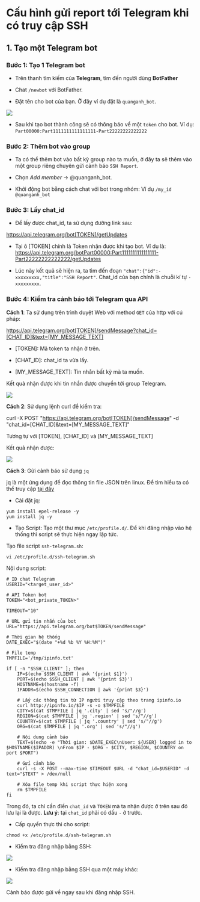 # Cấu hình gửi report tới Telegram khi có truy cập SSH

## 1. Tạo một Telegram bot

### Bước 1: Tạo 1 Telegram bot

- Trên thanh tìm kiếm của **Telegram**, tìm đến người dùng **BotFather**

- Chat `/newbot` với BotFather.

- Đặt tên cho bot của bạn. Ở đây ví dụ đặt là `quanganh_bot`.

<img src="https://imgur.com/oqx7kn9.png">

- Sau khi tạo bot thành công sẽ có thông báo về một `token` cho bot. Ví dụ: `Part00000:Part1111111111111111-Part22222222222222`

### Bước 2: Thêm bot vào group

- Ta có thể thêm bot vào bất kỳ group nào ta muốn, ở đây ta sẽ thêm vào một group riêng chuyên gửi cảnh báo `SSH Report`.

- Chọn *Add member* -> @quanganh_bot.

- Khởi động bot bằng cách chat với bot trong nhóm: Ví dụ `/my_id @quanganh_bot`

### Bước 3: Lấy chat_id

- Để lấy được chat_id, ta sử dụng đường link sau:

https://api.telegram.org/bot[TOKEN]/getUpdates

- Tại ô [TOKEN] chính là Token nhận được khi tạo bot. Ví dụ là: https://api.telegram.org/botPart00000:Part1111111111111111-Part22222222222222/getUpdates

- Lúc này kết quả sẽ hiện ra, ta tìm đến đoạn `"chat":{"id":-xxxxxxxxx,"title":"SSH Report"`. Chat_id của bạn chính là chuỗi kí tự `-xxxxxxxxx`.

### Bước 4: Kiểm tra cảnh báo tới Telegram qua API

**Cách 1**: Ta sử dụng trên trình duyệt Web với method `GET` của http với cú pháp:

https://api.telegram.org/bot[TOKEN]/sendMessage?chat_id=[CHAT_ID]&text=[MY_MESSAGE_TEXT]

- [TOKEN]: Mã token ta nhận ở trên.

- [CHAT_ID]: chat_id ta vừa lấy.

- [MY_MESSAGE_TEXT]: Tin nhắn bất kỳ mà ta muốn.

Kết quả nhận được khi tin nhắn được chuyển tới group Telegram.

<img src="https://imgur.com/vRS8pKR.png">

**Cách 2**: Sử dụng lệnh curl để kiểm tra:

curl -X POST "https://api.telegram.org/bot[TOKEN]/sendMessage" -d "chat_id=[CHAT_ID]&text=[MY_MESSAGE_TEXT]"

Tương tự với [TOKEN], [CHAT_ID] và [MY_MESSAGE_TEXT]

Kết quả nhận được:

<img src="https://imgur.com/03sAUKM.png">

**Cách 3**: Gửi cảnh báo sử dụng `jq` 

jq là một ứng dụng để  đọc thông tin file JSON trên linux. Để tìm hiểu ta có thể truy cập [tại đây](https://stedolan.github.io/jq/)

- Cài đặt jq:

```
yum install epel-release -y
yum install jq -y
```

- Tạo Script: Tạo một thư mục `/etc/profile.d/`. Để khi đăng nhập vào hệ thống thì script sẽ thực hiện ngay lập tức.

Tạo file script `ssh-telegram.sh`:

`vi /etc/profile.d/ssh-telegram.sh`

Nội dung script:

```
# ID chat Telegram
USERID="<target_user_id>"

# API Token bot
TOKEN="<bot_private_TOKEN>"

TIMEOUT="10"

# URL gửi tin nhắn của bot
URL="https://api.telegram.org/bot$TOKEN/sendMessage"

# Thời gian hệ thống
DATE_EXEC="$(date "+%d %b %Y %H:%M")"

# File temp
TMPFILE='/tmp/ipinfo.txt'

if [ -n "$SSH_CLIENT" ]; then
    IP=$(echo $SSH_CLIENT | awk '{print $1}')
    PORT=$(echo $SSH_CLIENT | awk '{print $3}')
    HOSTNAME=$(hostname -f)
    IPADDR=$(echo $SSH_CONNECTION | awk '{print $3}')

    # Lấy các thông tin từ IP người truy cập theo trang ipinfo.io
    curl http://ipinfo.io/$IP -s -o $TMPFILE
    CITY=$(cat $TMPFILE | jq '.city' | sed 's/"//g')
    REGION=$(cat $TMPFILE | jq '.region' | sed 's/"//g')
    COUNTRY=$(cat $TMPFILE | jq '.country' | sed 's/"//g')
    ORG=$(cat $TMPFILE | jq '.org' | sed 's/"//g')

    # Nội dung cảnh báo
    TEXT=$(echo -e "Thời gian: $DATE_EXEC\nUser: ${USER} logged in to $HOSTNAME($IPADDR) \nFrom $IP - $ORG - $CITY, $REGION, $COUNTRY on port $PORT")

    # Gửi cảnh báo
    curl -s -X POST --max-time $TIMEOUT $URL -d "chat_id=$USERID" -d text="$TEXT" > /dev/null

    # Xóa file temp khi script thực hiện xong
    rm $TMPFILE
fi
```

Trong đó, ta chỉ cần điền `chat_id` và `TOKEN` mà ta nhận được ở trên sau đó lưu lại là được. **Lưu ý**: tại `chat_id` phải có dấu `-` ở trước.

- Cấp quyền thực thi cho script:

`chmod +x /etc/profile.d/ssh-telegram.sh`

- Kiểm tra đăng nhập bằng SSH:

<img src="https://imgur.com/G8aD8az.png">

- Kiểm tra đăng nhập bằng SSH qua một máy khác:

<img src="https://imgur.com/sAnAGwB.png">

Cảnh báo được gửi về ngay sau khi đăng nhập SSH.